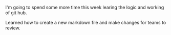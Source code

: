 I'm going to spend some more time this week learing the logic and working of git hub.

Learned how to create a new markdown file and make changes for teams to review.
